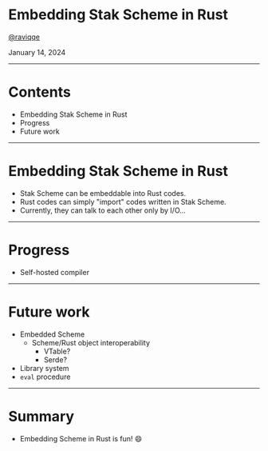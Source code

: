 # Embedding Stak Scheme in Rust

[@raviqqe](https://github.com/raviqqe)

January 14, 2024

---

# Contents

- Embedding Stak Scheme in Rust
- Progress
- Future work

---

# Embedding Stak Scheme in Rust

- Stak Scheme can be embeddable into Rust codes.
- Rust codes can simply "import" codes written in Stak Scheme.
- Currently, they can talk to each other only by I/O...

---

# Progress

- Self-hosted compiler

---

# Future work

- Embedded Scheme
  - Scheme/Rust object interoperability
    - VTable?
    - Serde?
- Library system
- `eval` procedure

---

# Summary

- Embedding Scheme in Rust is fun! 😄
